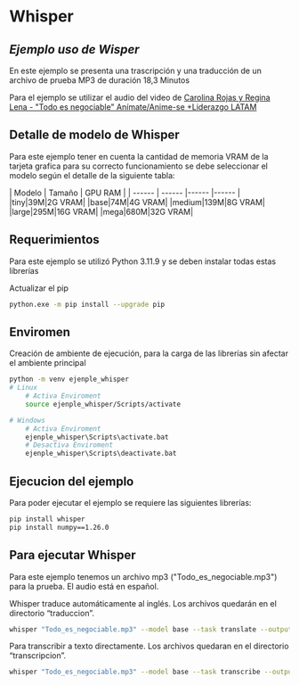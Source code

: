 # Whisper
## _Ejemplo uso de Wisper_

En este ejemplo se presenta una trascripción y una traducción de un archivo de prueba MP3 de duración 18,3 Minutos

Para el ejemplo se utilizar el audio del video de 
[Carolina Rojas y Regina Lena - "Todo es negociable" Anímate/Anime-se +Liderazgo LATAM](https://www.youtube.com/watch?v=dtXoJIbhv_Y&t=504s)

## Detalle de modelo de Whisper

Para este ejemplo tener en cuenta la cantidad de memoria VRAM de la tarjeta grafica para su correcto funcionamiento se debe seleccionar el modelo según el detalle de la siguiente tabla:

| Modelo | Tamaño | GPU RAM |
| ------ | ------ |------ |------ |
|tiny|39M|2G VRAM|
|base|74M|4G VRAM|
|medium|139M|8G VRAM|
|large|295M|16G VRAM|
|mega|680M|32G VRAM|

## Requerimientos

Para este ejemplo se utilizó Python 3.11.9 y se deben instalar todas estas librerías

Actualizar el pip

```sh
python.exe -m pip install --upgrade pip
```
## Enviromen

Creación de ambiente de ejecución, para la carga de las librerías sin afectar el ambiente principal

```sh
python -m venv ejenple_whisper
# Linux
    # Activa Enviroment
    source ejenple_whisper/Scripts/activate 

# Windows
    # Activa Enviroment
    ejenple_whisper\Scripts\activate.bat
    # Desactiva Enviroment
    ejenple_whisper\Scripts\deactivate.bat
```

## Ejecucion del ejemplo 

Para poder ejecutar el ejemplo se requiere las siguientes librerías:

```sh
pip install whisper
pip install numpy==1.26.0
```

## Para ejecutar Whisper
Para este ejemplo tenemos un archivo mp3 ("Todo_es_negociable.mp3") para la prueba. El audio está en español.

Whisper traduce automáticamente al inglés. Los archivos quedarán en el directorio “traduccion”.

```sh
whisper "Todo_es_negociable.mp3" --model base --task translate --output_dir traduccion
```

Para transcribir a texto directamente. Los archivos quedaran en el directorio “transcripcion”.

```sh
whisper "Todo_es_negociable.mp3" --model base --task transcribe --output_dir transcripcion
```